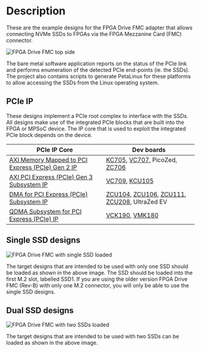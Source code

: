 # Description

These are the example designs for the FPGA Drive FMC adapter that allows connecting
NVMe SSDs to FPGAs via the FPGA Mezzanine Card (FMC) connector.

![FPGA Drive FMC top side](images/fpga-drive-fmc.jpg)
    
The bare metal software application reports on the status of the PCIe link and 
performs enumeration of the detected PCIe end-points (ie. the SSDs). The project also contains
scripts to generate PetaLinux for these platforms to allow accessing the SSDs from the Linux
operating system.

## PCIe IP

These designs implement a PCIe root complex to interface with the SSDs. All designs make use of the integrated
PCIe blocks that are built into the FPGA or MPSoC device. The IP core that is used to exploit the integrated PCIe
block depends on the device.

| PCIe IP Core | Dev boards       |
|---------------------------------------------------------------------------------------------------------------------------|------------------|
| [AXI Memory Mapped to PCI Express (PCIe) Gen 2 IP](https://www.xilinx.com/products/intellectual-property/axi_pcie.html)   | [KC705], [VC707], PicoZed, [ZC706] |
| [AXI PCI Express (PCIe) Gen 3 Subsystem IP](https://www.xilinx.com/products/intellectual-property/axi_pcie_gen3.html)     | [VC709], [KCU105]    |
| [DMA for PCI Express (PCIe) Subsystem IP](https://www.xilinx.com/products/intellectual-property/pcie-dma.html)            | [ZCU104], [ZCU106], [ZCU111], [ZCU208], UltraZed EV |
| [QDMA Subsystem for PCI Express (PCIe) IP](https://docs.xilinx.com/r/en-US/pg302-qdma) | [VCK190], [VMK180] |

## Single SSD designs

![FPGA Drive FMC with single SSD loaded](images/fpga-drive-fmc-single-load.jpg)
    
The target designs that are intended to be used with only one SSD should be loaded as
shown in the above image. The SSD should be loaded into the first M.2 slot, labelled SSD1. If you are using 
the older version FPGA Drive FMC (Rev-B) with only one M.2 connector, you will only be able to use the single SSD designs.

## Dual SSD designs

![FPGA Drive FMC with two SSDs loaded](images/fpga-drive-fmc-dual-load.jpg)

The target designs that are intended to be used with two SSDs can be loaded as shown
in the above image.


[AC701]: https://www.xilinx.com/ac701
[KC705]: https://www.xilinx.com/kc705
[VC707]: https://www.xilinx.com/vc707
[VC709]: https://www.xilinx.com/vc709
[VCK190]: https://www.xilinx.com/vck190
[VMK180]: https://www.xilinx.com/vmk180
[VCU108]: https://www.xilinx.com/vcu108
[VCU118]: https://www.xilinx.com/vcu118
[KCU105]: https://www.xilinx.com/kcu105
[ZC702]: https://www.xilinx.com/zc702
[ZC706]: https://www.xilinx.com/zc706
[ZCU111]: https://www.xilinx.com/zcu111
[ZCU208]: https://www.xilinx.com/zcu208
[ZCU104]: https://www.xilinx.com/zcu104
[ZCU102]: https://www.xilinx.com/zcu102
[ZCU106]: https://www.xilinx.com/zcu106

